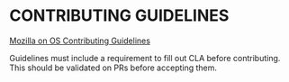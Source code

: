 # CONTRIBUTING GUIDELINES

[Mozilla on OS Contributing Guidelines](https://mozillascience.github.io/working-open-workshop/contributing/)

Guidelines must include a requirement to fill out CLA before contributing.
This should be validated on PRs before accepting them.
